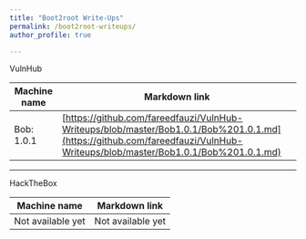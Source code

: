 ```yaml
---
title: "Boot2root Write-Ups"
permalink: /boot2root-writeups/
author_profile: true

---
```


VulnHub

| Machine name | Markdown link |
| --- | --- |
| Bob: 1.0.1 | [https://github.com/fareedfauzi/VulnHub-Writeups/blob/master/Bob1.0.1/Bob%201.0.1.md](https://github.com/fareedfauzi/VulnHub-Writeups/blob/master/Bob1.0.1/Bob%201.0.1.md) |

---

HackTheBox

| Machine name | Markdown link |
| --- | --- |
| Not available yet | Not available yet |
